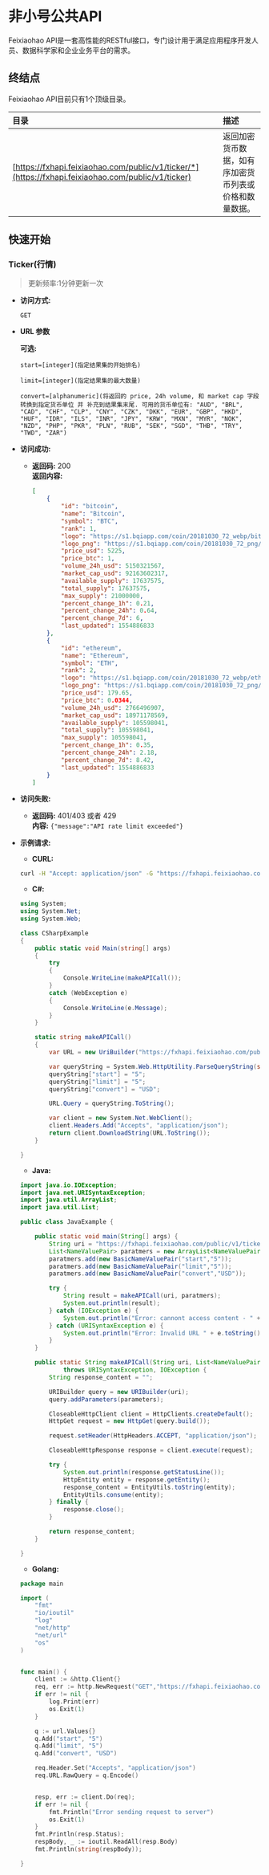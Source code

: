 # 非小号公共API

Feixiaohao API是一套高性能的RESTful接口，专门设计用于满足应用程序开发人员、数据科学家和企业业务平台的需求。

## 终结点

Feixiaohao API目前只有1个顶级目录。

目录 |  描述  
:- | :-- 
[https://fxhapi.feixiaohao.com/public/v1/ticker/*](https://fxhapi.feixiaohao.com/public/v1/ticker) | 返回加密货币数据，如有序加密货币列表或价格和数量数据。

## 快速开始

### Ticker(行情)

> 更新频率:1分钟更新一次

* **访问方式:**

  `GET`

* **URL 参数**

   **可选:**

   `start=[integer](指定结果集的开始排名)`<br />
   
   `limit=[integer](指定结果集的最大数量)`<br />
   
   `convert=[alphanumeric](将返回的 price, 24h volume, 和 market cap 字段转换到指定货币单位 并 补充到结果集末尾. 可用的货币单位有: "AUD", "BRL", "CAD", "CHF", "CLP", "CNY", "CZK", "DKK", "EUR", "GBP", "HKD", "HUF", "IDR", "ILS", "INR", "JPY", "KRW", "MXN", "MYR", "NOK", "NZD", "PHP", "PKR", "PLN", "RUB", "SEK", "SGD", "THB", "TRY", "TWD", "ZAR")`

* **访问成功:**

  * **返回码:** 200 <br />
    **返回内容:** 

    ```json
    [
        {
            "id": "bitcoin",
            "name": "Bitcoin",
            "symbol": "BTC",
            "rank": 1,
            "logo": "https://s1.bqiapp.com/coin/20181030_72_webp/bitcoin_200_200.webp",
            "logo_png": "https://s1.bqiapp.com/coin/20181030_72_png/bitcoin_200_200.png",
            "price_usd": 5225,
            "price_btc": 1,
            "volume_24h_usd": 5150321567,
            "market_cap_usd": 92163602317,
            "available_supply": 17637575,
            "total_supply": 17637575,
            "max_supply": 21000000,
            "percent_change_1h": 0.21,
            "percent_change_24h": 0.64,
            "percent_change_7d": 6,
            "last_updated": 1554886833
        },
        {
            "id": "ethereum",
            "name": "Ethereum",
            "symbol": "ETH",
            "rank": 2,
            "logo": "https://s1.bqiapp.com/coin/20181030_72_webp/ethereum_200_200.webp",
            "logo_png": "https://s1.bqiapp.com/coin/20181030_72_png/ethereum_200_200.png",
            "price_usd": 179.65,
            "price_btc": 0.0344,
            "volume_24h_usd": 2766496907,
            "market_cap_usd": 18971178569,
            "available_supply": 105598041,
            "total_supply": 105598041,
            "max_supply": 105598041,
            "percent_change_1h": 0.35,
            "percent_change_24h": 2.18,
            "percent_change_7d": 8.42,
            "last_updated": 1554886833
        }
    ]
    ```

* **访问失败:**

  * **返回码:** 401/403 或者 429<br />
    **内容:** `{"message":"API rate limit exceeded"}`

* **示例请求:**

  * **CURL:** <br />
  ```bash
  curl -H "Accept: application/json" -G "https://fxhapi.feixiaohao.com/public/v1/ticker?limit=5"
  ```
  
  * **C#:**<br />
  ```csharp
  using System;
  using System.Net;
  using System.Web;
  
  class CSharpExample
  {
      public static void Main(string[] args)
      {
          try
          {
              Console.WriteLine(makeAPICall());
          }
          catch (WebException e)
          {
              Console.WriteLine(e.Message);
          }
      }
  
      static string makeAPICall()
      {
          var URL = new UriBuilder("https://fxhapi.feixiaohao.com/public/v1/ticker");
  
          var queryString = System.Web.HttpUtility.ParseQueryString(string.Empty);
          queryString["start"] = "5";
          queryString["limit"] = "5";
          queryString["convert"] = "USD";
  
          URL.Query = queryString.ToString();
  
          var client = new System.Net.WebClient();
          client.Headers.Add("Accepts", "application/json");
          return client.DownloadString(URL.ToString());
      }
  
  }
  
  ```
  * **Java:**<br />

  ```java
  import java.io.IOException;
  import java.net.URISyntaxException;
  import java.util.ArrayList;
  import java.util.List;
  
  public class JavaExample {
  
      public static void main(String[] args) {
          String uri = "https://fxhapi.feixiaohao.com/public/v1/ticker";
          List<NameValuePair> paratmers = new ArrayList<NameValuePair>();
          paratmers.add(new BasicNameValuePair("start","5"));
          paratmers.add(new BasicNameValuePair("limit","5"));
          paratmers.add(new BasicNameValuePair("convert","USD"));
  
          try {
              String result = makeAPICall(uri, paratmers);
              System.out.println(result);
          } catch (IOException e) {
              System.out.println("Error: cannont access content - " + e.toString());
          } catch (URISyntaxException e) {
              System.out.println("Error: Invalid URL " + e.toString());
          }
      }
  
      public static String makeAPICall(String uri, List<NameValuePair> parameters)
              throws URISyntaxException, IOException {
          String response_content = "";
  
          URIBuilder query = new URIBuilder(uri);
          query.addParameters(parameters);
  
          CloseableHttpClient client = HttpClients.createDefault();
          HttpGet request = new HttpGet(query.build());
  
          request.setHeader(HttpHeaders.ACCEPT, "application/json");
  
          CloseableHttpResponse response = client.execute(request);
  
          try {
              System.out.println(response.getStatusLine());
              HttpEntity entity = response.getEntity();
              response_content = EntityUtils.toString(entity);
              EntityUtils.consume(entity);
          } finally {
              response.close();
          }
  
          return response_content;
      }
  
  }
  
  ```
  * **Golang:**<br />
  ```go
  package main
  
  import (
      "fmt"
      "io/ioutil"
      "log"
      "net/http"
      "net/url"
      "os"
  )
  
  
  func main() {
      client := &http.Client{}
      req, err := http.NewRequest("GET","https://fxhapi.feixiaohao.com/public/v1/ticker", nil)
      if err != nil {
          log.Print(err)
          os.Exit(1)
      }
  
      q := url.Values{}
      q.Add("start", "5")
      q.Add("limit", "5")
      q.Add("convert", "USD")
  
      req.Header.Set("Accepts", "application/json")
      req.URL.RawQuery = q.Encode()
  
  
      resp, err := client.Do(req);
      if err != nil {
          fmt.Println("Error sending request to server")
          os.Exit(1)
      }
      fmt.Println(resp.Status);
      respBody, _ := ioutil.ReadAll(resp.Body)
      fmt.Println(string(respBody));
  
  }
  ```
